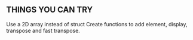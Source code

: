 ## THINGS YOU CAN TRY
Use a 2D array instead of struct
Create functions to add element, display, transpose and fast transpose. 
